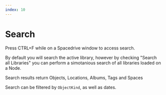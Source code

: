 ```yaml
---
index: 10
---
```



# Search

Press CTRL+F while on a Spacedrive window to access search.

By default you will search the active library, however by checking "Search all Libraries" you can perform a simotanious search of all libraries loaded on a Node.

Search results return Objects, Locations, Albums, Tags and Spaces

Search can be filtered by `ObjectKind`, as well as dates.